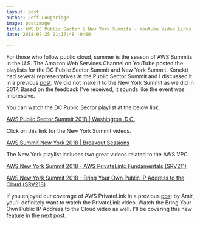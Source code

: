```yaml
---
layout: post
author: Jeff Loughridge
image: postimage
title: AWS DC Public Sector & New York Summits - Youtube Video Links
date: 2018-07-25 21:17:48 -0400

---
```

For those who follow public cloud, summer is the season of AWS Summits in the U.S. The Amazon Web Services Channel on YouTube posted the playlists for the DC Public Sector Summit and New York Summit. Konekti had several representatives at the Public Sector Summit and I discussed it in a previous [post](https://konekti.us/2018/06/26/konekti-at-the-aws-public-sector-summit.html "Konekti at the AWS Public Sector Summit"). We did not make it to the New York Summit as we did in 2017. Based on the feedback I've received, it sounds like the event was impressive.

You can watch the DC Public Sector playlist at the below link.

[AWS Public Sector Summit 2018 | Washington, D.C.](http://bit.ly/2AbaJCX "AWS Public Sector Summit 2018 | Washington, D.C.")

Click on this link for the New York Summit videos.

[AWS Summit New York 2018 | Breakout Sessions](http://bit.ly/2NM27EO "AWS Summit New York 2018 | Breakout Sessions")

The New York playlist includes two great videos related to the AWS VPC.

[AWS New York Summit 2018 - AWS PrivateLink: Fundamentals (SRV211)](https://youtu.be/20RxEzAXG9o "AWS New York Summit 2018 - AWS PrivateLink: Fundamentals (SRV211)")

[AWS New York Summit 2018 - Bring Your Own Public IP Address to the Cloud (SRV218)](https://youtu.be/XY3n7n7l4iw "AWS New York Summit 2018 - Bring Your Own Public IP Address to the Cloud (SRV218)")

If you enjoyed our coverage of AWS PrivateLink in a previous [pos](https://konekti.us/2018/04/09/the-value-of-aws-privatelink.html "The Value of AWS PrivateLink")t by Amir, you'll definitely want to watch the PrivateLink video. Watch the Bring Your Own Public IP Address to the Cloud video as well. I'll be covering this new feature in the next post.